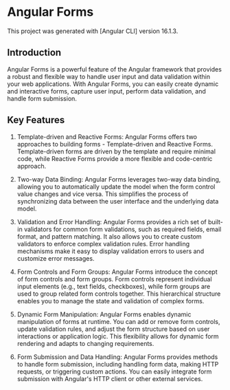 # Angular Forms

This project was generated with [Angular CLI] version 16.1.3.

## Introduction
Angular Forms is a powerful feature of the Angular framework that provides a robust and flexible way to handle user input and data validation within your web applications. 
With Angular Forms, you can easily create dynamic and interactive forms, capture user input, perform data validation, and handle form submission.


## Key Features

1. Template-driven and Reactive Forms: Angular Forms offers two approaches to building forms - Template-driven and Reactive Forms. Template-driven forms are driven by the template and require minimal code, while Reactive Forms provide a more flexible and code-centric approach.

2. Two-way Data Binding: Angular Forms leverages two-way data binding, allowing you to automatically update the model when the form control value changes and vice versa. This simplifies the process of synchronizing data between the user interface and the underlying data model.

3. Validation and Error Handling: Angular Forms provides a rich set of built-in validators for common form validations, such as required fields, email format, and pattern matching. It also allows you to create custom validators to enforce complex validation rules. Error handling mechanisms make it easy to display validation errors to users and customize error messages.

4. Form Controls and Form Groups: Angular Forms introduce the concept of form controls and form groups. Form controls represent individual input elements (e.g., text fields, checkboxes), while form groups are used to group related form controls together. This hierarchical structure enables you to manage the state and validation of complex forms.

5. Dynamic Form Manipulation: Angular Forms enables dynamic manipulation of forms at runtime. You can add or remove form controls, update validation rules, and adjust the form structure based on user interactions or application logic. This flexibility allows for dynamic form rendering and adapts to changing requirements.

6. Form Submission and Data Handling: Angular Forms provides methods to handle form submission, including handling form data, making HTTP requests, or triggering custom actions. You can easily integrate form submission with Angular's HTTP client or other external services.




